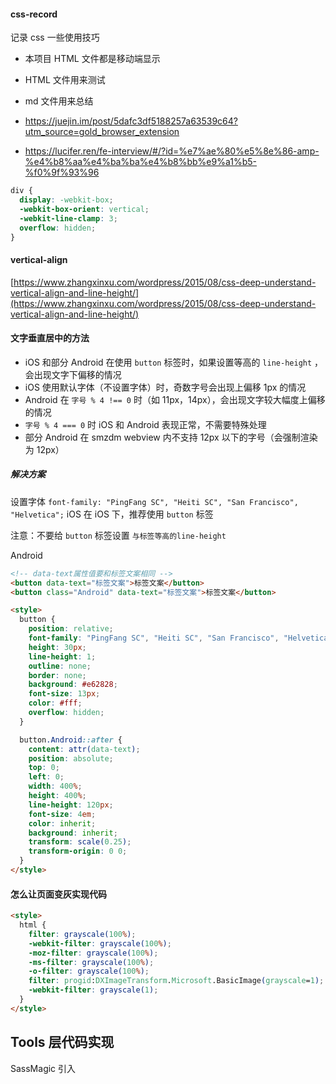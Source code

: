 #### css-record

记录 css 一些使用技巧

- 本项目 HTML 文件都是移动端显示
- HTML 文件用来测试
- md 文件用来总结

- https://juejin.im/post/5dafc3df5188257a63539c64?utm_source=gold_browser_extension
- https://lucifer.ren/fe-interview/#/?id=%e7%ae%80%e5%8e%86-amp-%e4%b8%aa%e4%ba%ba%e4%b8%bb%e9%a1%b5-%f0%9f%93%96

```css
div {
  display: -webkit-box;
  -webkit-box-orient: vertical;
  -webkit-line-clamp: 3;
  overflow: hidden;
}
```

#### vertical-align

[https://www.zhangxinxu.com/wordpress/2015/08/css-deep-understand-vertical-align-and-line-height/](https://www.zhangxinxu.com/wordpress/2015/08/css-deep-understand-vertical-align-and-line-height/)

#### 文字垂直居中的方法

- iOS 和部分 Android 在使用 `button` 标签时，如果设置等高的 `line-height` ，会出现文字下偏移的情况
- iOS 使用默认字体（不设置字体）时，奇数字号会出现上偏移 1px 的情况
- Android 在 `字号 % 4 !== 0` 时（如 11px，14px），会出现文字较大幅度上偏移的情况
- `字号 % 4 === 0` 时 iOS 和 Android 表现正常，不需要特殊处理
- 部分 Android 在 smzdm webview 内不支持 12px 以下的字号（会强制渲染为 12px）

##### 解决方案

设置字体 `font-family: "PingFang SC", "Heiti SC", "San Francisco", "Helvetica";`
iOS
在 iOS 下，推荐使用 `button` 标签

注意：不要给 `button` 标签设置 `与标签等高的line-height`

Android

```html
<!-- data-text属性值要和标签文案相同 -->
<button data-text="标签文案">标签文案</button>
<button class="Android" data-text="标签文案">标签文案</button>

<style>
  button {
    position: relative;
    font-family: "PingFang SC", "Heiti SC", "San Francisco", "Helvetica";
    height: 30px;
    line-height: 1;
    outline: none;
    border: none;
    background: #e62828;
    font-size: 13px;
    color: #fff;
    overflow: hidden;
  }

  button.Android::after {
    content: attr(data-text);
    position: absolute;
    top: 0;
    left: 0;
    width: 400%;
    height: 400%;
    line-height: 120px;
    font-size: 4em;
    color: inherit;
    background: inherit;
    transform: scale(0.25);
    transform-origin: 0 0;
  }
</style>
```

#### 怎么让页面变灰实现代码

```html
<style>
  html {
    filter: grayscale(100%);
    -webkit-filter: grayscale(100%);
    -moz-filter: grayscale(100%);
    -ms-filter: grayscale(100%);
    -o-filter: grayscale(100%);
    filter: progid:DXImageTransform.Microsoft.BasicImage(grayscale=1);
    -webkit-filter: grayscale(1);
  }
</style>
```

## Tools 层代码实现

SassMagic 引入
